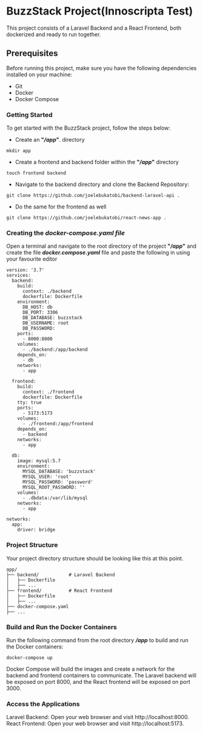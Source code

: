 # **BuzzStack Project(Innoscripta Test)**

This project consists of a Laravel Backend and a React Frontend, both dockerized and ready to run together.

## **Prerequisites**

Before running this project, make sure you have the following dependencies installed on your machine:

- Git
- Docker
- Docker Compose

### **Getting Started**

To get started with the BuzzStack project, follow the steps below:

- Create an **"_/app_"**. directory

```
mkdir app
```

- Create a frontend and backend folder within the **"_/app_"** directory

```
touch frontend backend
```

- Navigate to the backend directory and clone the Backend Repository:

```
git clone https://github.com/joelebukatobi/backend-laravel-api .
```

- Do the same for the frontend as well

```
git clone https://github.com/joelebukatobi/react-news-app .
```

### **Creating the _docker-compose.yaml file_**

Open a terminal and navigate to the root directory of the project **"_/app_"** and create the file **_docker.compose.yaml_** file and paste the following in using your favourite editor

```
version: '3.7'
services:
  backend:
    build:
      context: ./backend
      dockerfile: Dockerfile
    environment:
      DB_HOST: db
      DB_PORT: 3306
      DB_DATABASE: buzzstack
      DB_USERNAME: root
      DB_PASSWORD:
    ports:
      - 8000:8000
    volumes:
      - ./backend:/app/backend
    depends_on:
      - db
    networks:
      - app

  frontend:
    build:
      context: ./frontend
      dockerfile: Dockerfile
    tty: true
    ports:
      - 5173:5173
    volumes:
      - ./frontend:/app/frontend
    depends_on:
      - backend
    networks:
      - app

  db:
    image: mysql:5.7
    environment:
      MYSQL_DATABASE: 'buzzstack'
      MYSQL_USER: 'root'
      MYSQL_PASSWORD: 'password'
      MYSQL_ROOT_PASSWORD: ''
    volumes:
      - .dbdata:/var/lib/mysql
    networks:
      - app

networks:
  app:
    driver: bridge

```

### **Project Structure**

Your project directory structure should be looking like this at this point.

```
app/
├── backend/           # Laravel Backend
│   ├── Dockerfile
│   ├── ...
├── frontend/          # React Frontend
│   ├── Dockerfile
│   ├── ...
├── docker-compose.yaml
├── ...

```

### **Build and Run the Docker Containers**

Run the following command from the root directory **_/app_** to build and run the Docker containers:

```
docker-compose up
```

Docker Compose will build the images and create a network for the backend and frontend containers to communicate. The Laravel backend will be exposed on port 8000, and the React frontend will be exposed on port 3000.

### **Access the Applications**

Laravel Backend: Open your web browser and visit http://localhost:8000.
React Frontend: Open your web browser and visit http://localhost:5173.
